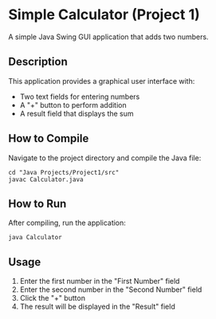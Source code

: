 # Simple Calculator (Project 1)

A simple Java Swing GUI application that adds two numbers.

## Description

This application provides a graphical user interface with:
- Two text fields for entering numbers
- A "+" button to perform addition
- A result field that displays the sum

## How to Compile

Navigate to the project directory and compile the Java file:

```
cd "Java Projects/Project1/src"
javac Calculator.java
```

## How to Run

After compiling, run the application:

```
java Calculator
```

## Usage

1. Enter the first number in the "First Number" field
2. Enter the second number in the "Second Number" field
3. Click the "+" button
4. The result will be displayed in the "Result" field 